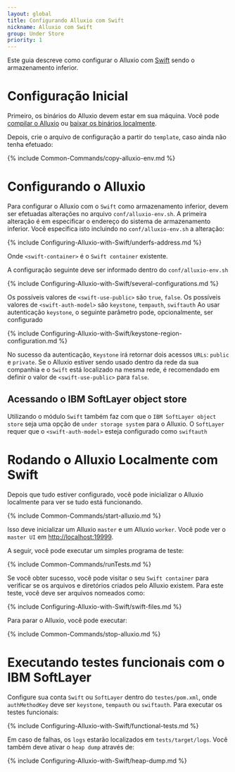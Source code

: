 ```yaml
---
layout: global
title: Configurando Alluxio com Swift
nickname: Alluxio com Swift
group: Under Store
priority: 1
---
```


Este guia descreve como configurar o Alluxio com 
[Swift](http://docs.openstack.org/developer/swift/) sendo o armazenamento inferior.

# Configuração Inicial

Primeiro, os binários do Alluxio devem estar em sua máquina. Você pode 
[compilar o Alluxio](Building-Alluxio-Master-Branch.html) ou
[baixar os binários localmente](Running-Alluxio-Locally.html).

Depois, crie o arquivo de configuração a partir do `template`, caso ainda não tenha efetuado:

{% include Common-Commands/copy-alluxio-env.md %}

# Configurando o Alluxio

Para configurar o Alluxio com o `Swift` como armazenamento inferior, devem ser efetuadas 
alterações no arquivo `conf/alluxio-env.sh`. A primeira alteração é em especificar o endereço 
do sistema de armazenamento inferior. Você especifica isto incluindo no `conf/alluxio-env.sh` 
a alteração:

{% include Configuring-Alluxio-with-Swift/underfs-address.md %}

Onde `<swift-container>` é o `Swift container` existente.

A configuração seguinte deve ser informado dentro do `conf/alluxio-env.sh`

{% include Configuring-Alluxio-with-Swift/several-configurations.md %}
  	
Os possíveis valores de `<swift-use-public>` são `true`, `false`.
Os possíveis valores de `<swift-auth-model>` são `keystone`, `tempauth`, `swiftauth`
Ao usar autenticação `keystone`, o seguinte parâmetro pode, opcionalmente, ser configurado

{% include Configuring-Alluxio-with-Swift/keystone-region-configuration.md %}

No sucesso da autenticação, `Keystone` irá retornar dois acessos `URLs`: `public` e `private`. 
Se o Alluxio estiver sendo usado dentro da rede da sua companhia e o `Swift` está localizado 
na mesma rede, é recomendado em definir o valor de `<swift-use-public>`  para `false`.

## Acessando o IBM SoftLayer object store

Utilizando o módulo `Swift` também faz com que o `IBM SoftLayer object store` seja uma opção de 
`under storage system` para o Alluxio. O `SoftLayer` requer que o `<swift-auth-model>`
esteja configurado como `swiftauth`

# Rodando o Alluxio Localmente com Swift

Depois que tudo estiver configurado, você pode inicializar o Alluxio localmente para ver se tudo 
está funcionando.

{% include Common-Commands/start-alluxio.md %}

Isso deve inicializar um Alluxio `master` e um Alluxio `worker`. Você pode ver o `master UI` em 
[http://localhost:19999](http://localhost:19999).

A seguir, você pode executar um simples programa de teste:

{% include Common-Commands/runTests.md %}

Se você obter sucesso, você pode visitar o seu `Swift container` para verificar se os arquivos e 
diretórios criados pelo Alluxio existem. Para este teste, você deve ser arquivos nomeados como:

{% include Configuring-Alluxio-with-Swift/swift-files.md %}

Para parar o Alluxio, você pode executar:

{% include Common-Commands/stop-alluxio.md %}

# Executando testes funcionais com o IBM SoftLayer

Configure sua conta `Swift` ou `SoftLayer` dentro do `testes/pom.xml`, onde `authMethodKey` 
deve ser `keystone`, `tempauth` ou `swiftauth`. Para executar os testes funcionais:

{% include Configuring-Alluxio-with-Swift/functional-tests.md %}

Em caso de falhas, os `logs` estarão localizados em `tests/target/logs`. Você também 
deve ativar o `heap dump` através de:

{% include Configuring-Alluxio-with-Swift/heap-dump.md %}
